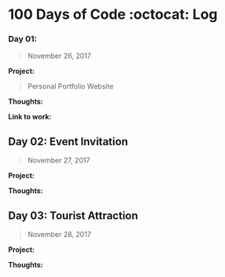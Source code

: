 # 100 Days of Code :octocat: Log

<!--


-->

### Day 01:
>November 26, 2017

**Project:**
>Personal Portfolio Website

**Thoughts:**
>

**Link to work:**
>

## Day 02: Event Invitation
>November 27, 2017

**Project:**
>

**Thoughts:**
>

## Day 03: Tourist Attraction
>November 28, 2017

**Project:**
>

**Thoughts:**
>
